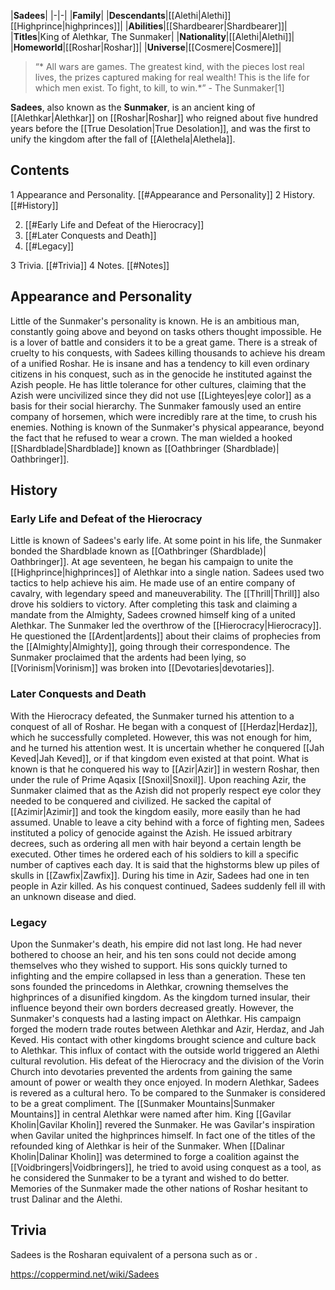 |**Sadees**|
|-|-|
|**Family**|
|**Descendants**|[[Alethi\|Alethi]] [[Highprince\|highprinces]]|
|**Abilities**|[[Shardbearer\|Shardbearer]]|
|**Titles**|King of Alethkar, The Sunmaker|
|**Nationality**|[[Alethi\|Alethi]]|
|**Homeworld**|[[Roshar\|Roshar]]|
|**Universe**|[[Cosmere\|Cosmere]]|

>“* All wars are games. The greatest kind, with the pieces lost real lives, the prizes captured making for real wealth! This is the life for which men exist. To fight, to kill, to win.*”
\- The Sunmaker[1]


**Sadees**, also known as the **Sunmaker**, is an ancient king of [[Alethkar\|Alethkar]] on [[Roshar\|Roshar]] who reigned about five hundred years before the [[True Desolation\|True Desolation]], and was the first to unify the kingdom after the fall of [[Alethela\|Alethela]].

## Contents

1 Appearance and Personality. [[#Appearance and Personality]] 
2 History. [[#History]] 

2. [[#Early Life and Defeat of the Hierocracy]] 
2. [[#Later Conquests and Death]] 
2. [[#Legacy]] 


3 Trivia. [[#Trivia]] 
4 Notes. [[#Notes]] 


## Appearance and Personality
Little of the Sunmaker's personality is known. He is an ambitious man, constantly going above and beyond on tasks others thought impossible. He is a lover of battle and considers it to be a great game. There is a streak of cruelty to his conquests, with Sadees killing thousands to achieve his dream of a unified Roshar. He is insane and has a tendency to kill even ordinary citizens in his conquest, such as in the genocide he instituted against the Azish people.
He has little tolerance for other cultures, claiming that the Azish were uncivilized since they did not use [[Lighteyes\|eye color]] as a basis for their social hierarchy. The Sunmaker famously used an entire company of horsemen, which were incredibly rare at the time, to crush his enemies.
Nothing is known of the Sunmaker's physical appearance, beyond the fact that he refused to wear a crown. The man wielded a hooked [[Shardblade\|Shardblade]] known as [[Oathbringer (Shardblade)\| Oathbringer]].

## History
### Early Life and Defeat of the Hierocracy
Little is known of Sadees's early life. At some point in his life, the Sunmaker bonded the Shardblade known as [[Oathbringer (Shardblade)\| Oathbringer]]. At age seventeen, he began his campaign to unite the [[Highprince\|highprinces]] of Alethkar into a single nation. Sadees used two tactics to help achieve his aim. He made use of an entire company of cavalry, with legendary speed and maneuverability. The [[Thrill\|Thrill]] also drove his soldiers to victory. After completing this task and claiming a mandate from the Almighty, Sadees crowned himself king of a united Alethkar. The Sunmaker led the overthrow of the [[Hierocracy\|Hierocracy]]. He questioned the [[Ardent\|ardents]] about their claims of prophecies from the [[Almighty\|Almighty]], going through their correspondence. The Sunmaker proclaimed that the ardents had been lying, so [[Vorinism\|Vorinism]] was broken into [[Devotaries\|devotaries]].

### Later Conquests and Death
With the Hierocracy defeated, the Sunmaker turned his attention to a conquest of all of Roshar. He began with a conquest of [[Herdaz\|Herdaz]], which he successfully completed. However, this was not enough for him, and he turned his attention west. It is uncertain whether he conquered [[Jah Keved\|Jah Keved]], or if that kingdom even existed at that point. What is known is that he conquered his way to [[Azir\|Azir]] in western Roshar, then under the rule of Prime Aqasix [[Snoxil\|Snoxil]]. Upon reaching Azir, the Sunmaker claimed that as the Azish did not properly respect eye color they needed to be conquered and civilized. He sacked the capital of [[Azimir\|Azimir]] and took the kingdom easily, more easily than he had assumed. Unable to leave a city behind with a force of fighting men, Sadees instituted a policy of genocide against the Azish. He issued arbitrary decrees, such as ordering all men with hair beyond a certain length be executed. Other times he ordered each of his soldiers to kill a specific number of captives each day. It is said that the highstorms blew up piles of skulls in [[Zawfix\|Zawfix]]. During his time in Azir, Sadees had one in ten people in Azir killed. As his conquest continued, Sadees suddenly fell ill with an unknown disease and died.

### Legacy
Upon the Sunmaker's death, his empire did not last long. He had never bothered to choose an heir, and his ten sons could not decide among themselves who they wished to support. His sons quickly turned to infighting and the empire collapsed in less than a generation. These ten sons founded the princedoms in Alethkar, crowning themselves the highprinces of a disunified kingdom. As the kingdom turned insular, their influence beyond their own borders decreased greatly. However, the Sunmaker's conquests had a lasting impact on Alethkar. His campaign forged the modern trade routes between Alethkar and Azir, Herdaz, and Jah Keved. His contact with other kingdoms brought science and culture back to Alethkar. This influx of contact with the outside world triggered an Alethi cultural revolution. His defeat of the Hierocracy and the division of the Vorin Church into devotaries prevented the ardents from gaining the same amount of power or wealth they once enjoyed.
In modern Alethkar, Sadees is revered as a cultural hero. To be compared to the Sunmaker is considered to be a great compliment. The [[Sunmaker Mountains\|Sunmaker Mountains]] in central Alethkar were named after him. King [[Gavilar Kholin\|Gavilar Kholin]] revered the Sunmaker. He was Gavilar's inspiration when Gavilar united the highprinces himself. In fact one of the titles of the refounded king of Alethkar is heir of the Sunmaker. When [[Dalinar Kholin\|Dalinar Kholin]] was determined to forge a coalition against the [[Voidbringers\|Voidbringers]], he tried to avoid using conquest as a tool, as he considered the Sunmaker to be a tyrant and wished to do better. Memories of the Sunmaker made the other nations of Roshar hesitant to trust Dalinar and the Alethi.

## Trivia
Sadees is the Rosharan equivalent of a persona such as  or .


https://coppermind.net/wiki/Sadees